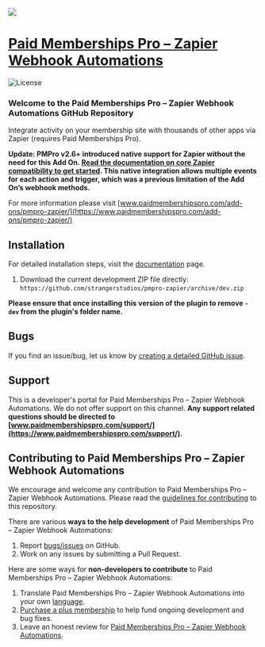 ![](pmpro-zapier-banner.png)

# [Paid Memberships Pro – Zapier Webhook Automations](https://www.paidmembershipspro.com/add-ons/pmpro-zapier/) #
[comment]: # (Generate badges from shields.io, only works for .org plugins to get other stats etc. We'd have to create our own endpoints for Premium plugins)

![License](https://img.shields.io/badge/license-GPL--2.0%2B-red.svg?style=flat-square)

### Welcome to the Paid Memberships Pro – Zapier Webhook Automations GitHub Repository
Integrate activity on your membership site with thousands of other apps via Zapier (requires Paid Memberships Pro).

**Update: PMPro v2.6+ introduced native support for Zapier without the need for this Add On. [Read the documentation on core Zapier compatibility to get started](https://www.paidmembershipspro.com/documentation/compatibility/zapier/). This native integration allows multiple events for each action and trigger, which was a previous limitation of the Add On’s webhook methods.**

For more information please visit [www.paidmembershipspro.com/add-ons/pmpro-zapier/](https://www.paidmembershipspro.com/add-ons/pmpro-zapier/)

## Installation ##
For detailed installation steps, visit the [documentation](https://www.paidmembershipspro.com/add-ons/pmpro-zapier/) page.

1. Download the current development ZIP file directly: `https://github.com/strangerstudios/pmpro-zapier/archive/dev.zip`

**Please ensure that once installing this version of the plugin to remove `-dev` from the plugin's folder name.**

## Bugs ##
If you find an issue/bug, let us know by [creating a detailed GitHub issue](https://github.com/strangerstudios/pmpro-zapier/issues/new).

## Support ##
This is a developer's portal for Paid Memberships Pro – Zapier Webhook Automations. We do not offer support on this channel. **Any support related questions should be directed to [www.paidmembershipspro.com/support/](https://www.paidmembershipspro.com/support/).**

## Contributing to Paid Memberships Pro – Zapier Webhook Automations ##
We encourage and welcome any contribution to Paid Memberships Pro – Zapier Webhook Automations. Please read the [guidelines for contributing](https://github.com/strangerstudios/pmpro-zapier/blob/dev/.github/CONTRIBUTING.md) to this repository.

There are various **ways to the help development** of Paid Memberships Pro – Zapier Webhook Automations:

1. Report [bugs/issues](https://github.com/strangerstudios/pmpro-zapier/issues/new) on GitHub.
2. Work on any issues by submitting a Pull Request.

Here are some ways for **non-developers to contribute** to Paid Memberships Pro – Zapier Webhook Automations:

1. Translate Paid Memberships Pro – Zapier Webhook Automations into your own [language](https://www.paidmembershipspro.com/paid-memberships-pro-in-your-language/).
2. [Purchase a plus membership](https://paidmembershipspro.com/pricing) to help fund ongoing development and bug fixes.
3. Leave an honest review for [Paid Memberships Pro – Zapier Webhook Automations](https://www.paidmembershipspro.com/submit-testimonial/).